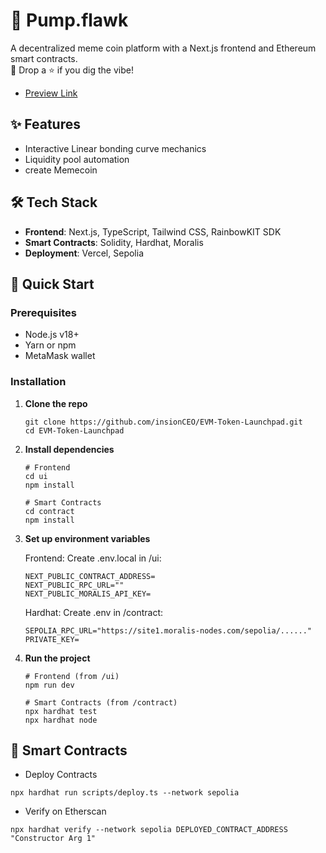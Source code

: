 # 🚀 Pump.flawk 

A decentralized meme coin platform with a Next.js frontend and Ethereum smart contracts.  
🌟 Drop a ⭐️ if you dig the vibe!

- [Preview Link](https://pumpflawk.vercel.app/)

## ✨ Features  
- Interactive Linear bonding curve mechanics  
- Liquidity pool automation
- create Memecoin

## 🛠️ Tech Stack  
- **Frontend**: Next.js, TypeScript, Tailwind CSS, RainbowKIT SDK
- **Smart Contracts**: Solidity, Hardhat, Moralis
- **Deployment**: Vercel, Sepolia  

## 🚀 Quick Start  

### Prerequisites  
- Node.js v18+  
- Yarn or npm  
- MetaMask wallet  

### Installation  

1. **Clone the repo**  
   ```
   git clone https://github.com/insionCEO/EVM-Token-Launchpad.git
   cd EVM-Token-Launchpad
   ```
   
2. **Install dependencies** 
   ```
   # Frontend
   cd ui
   npm install

   # Smart Contracts
   cd contract
   npm install
   ```

3. **Set up environment variables** 

   Frontend: Create .env.local in /ui:
   ```
   NEXT_PUBLIC_CONTRACT_ADDRESS=
   NEXT_PUBLIC_RPC_URL=""
   NEXT_PUBLIC_MORALIS_API_KEY=
   ```

   Hardhat: Create .env in /contract:
   ```
   SEPOLIA_RPC_URL="https://site1.moralis-nodes.com/sepolia/......"
   PRIVATE_KEY=
   ```

4. **Run the project** 
   ```
   # Frontend (from /ui)
   npm run dev

   # Smart Contracts (from /contract)
   npx hardhat test
   npx hardhat node
   ```

## 📜 Smart Contracts
   - Deploy Contracts
   ```
   npx hardhat run scripts/deploy.ts --network sepolia
   ```
   - Verify on Etherscan
   ```
   npx hardhat verify --network sepolia DEPLOYED_CONTRACT_ADDRESS "Constructor Arg 1"
   ```

